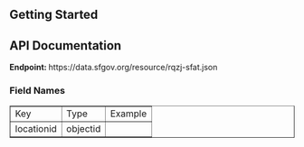<h2> Getting Started </h2>

<h2> API Documentation </h2>
<b>Endpoint: </b> https://data.sfgov.org/resource/rqzj-sfat.json
<h3>Field Names</h3>
<table border="1">
<tbody>
<tr>
  <td>Key</td>
  <td>Type</td>
  <td>Example</td>
  </tr>
<tr>
<td>locationid</td>
<td>objectid</td>
  <td></td>
</tr>
</tbody>
</table>

